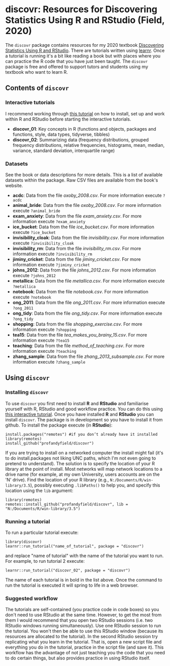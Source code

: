 # discovr: Resources for Discovering Statistics Using R and RStudio (Field, 2020)

The `discovr` package contains resources for my 2020 textbook [Discovering Statistics Using R and RStudio](https://www.discoveringstatistics.com/books/discovering-statistics-using-r/). There are tutorials written using [learnr](https://rstudio.github.io/learnr/). Once a tutorial is running it's a bit like reading a book but with places where you can practice the R code that you have just been taught. The `discovr` package is free and offered to support tutors and students using my textbook who want to learn R.
 
## Contents of `discovr`
### Interactive tutorials

I recommend working through [this tutorial](http://milton-the-cat.rocks/learnr/r/r_getting_started/) on how to install, set up and work within R and RStudio before starting the interactive tutorials.

* **discovr_01**: Key concepts in R (functions and objects, packages and functions, style, data types, tidyverse, tibbles)
* **discovr_02**: Summarizing data (frequency distributions, grouped frequency distributions, relative frequencies, histograms, mean, median, variance, standard deviation, interquartile range)


### Datasets

See the book or data descriptions for more details. This is a list of available datasets within the package. Raw CSV files are available from the book's website.

* **acdc**: Data from the file *oxoby_2008.csv*. For more information execute `?acdc`
* **animal_bride**: Data from the file *oxoby_2008.csv*. For more information execute `?animal_bride`
* **exam_anxiety**: Data from the file *exam_anxiety.csv*. For more information execute `?exam_anxiety`
* **ice_bucket**: Data from the file *ice_bucket.csv*. For more information execute `?ice_bucket`
* **invisibility_cloak**: Data from the file *invisibility.csv*. For more information execute `?invisibility_cloak`
* **invisibility_rm**: Data from the file *invisibility_rm.csv*. For more information execute `?invisibility_rm`
* **jiminy_cricket**: Data from the file *jiminy_cricket.csv*. For more information execute `?jiminy_cricket`
* **johns_2012**: Data from the file *johns_2012.csv*. For more information execute `?johns_2012`
* **metallica**: Data from the file *metallica.csv*. For more information execute `?metallica`
* **notebook**: Data from the file *notebook.csv*. For more information execute `?notebook`
* **ong_2011**: Data from the file *ong_2011.csv*. For more information execute `?ong_2011`
* **ong_tidy**: Data from the file *ong_tidy.csv*. For more information execute `?ong_tidy`
* **shopping**: Data from the file *shopping_exercise.csv*. For more information execute `?shopping`
* **tea15**: Data from the file *tea_makes_you_brainy_15.csv*. For more information execute `?tea15`
* **teaching**: Data from the file *method_of_teaching.csv*. For more information execute `?teaching`
* **zhang_sample**: Data from the file *zhang_2013_subsample.csv*. For more information execute `?zhang_sample`


## Using `discovr`

### Installing `discovr`

To use `discovr` you first need to install **R** and **RStudio** and familiarise yourself with R, RStudio and good workflow practice. You can do this using [this interactive tutorial](http://milton-the-cat.rocks/learnr/r/r_getting_started/). Once you have installed **R** and **RStudio** you can install `discovr`. The package is in development so you have to install it from github. To install the package execute (in **RStudio**):

```{r, eval = FALSE}
install.packages("remotes") #if you don’t already have it installed
library(remotes)
install_github("profandyfield/discovr")
```

If you are trying to install on a networked computer the install might fail (it's to do install.packages not liking UNC paths, which I'm not even going to pretend to understand). The solution is to specify the location of your R library at the point of install. Most networks will map network locations to a drive name (for example, at my own University, users accounts are on the 'N' drive). Find the location of your R library (e.g., `N:/Documents/R/win-library/3.5`), possibly executing `.libPaths()` to help you, and specify this location using the `lib` argument:

```
library(remotes) 
remotes::install_github("profandyfield/discovr", lib = "N:/Documents/R/win-library/3.5")
```
### Running a tutorial

To run a particular tutorial execute:

```{r, eval = FALSE}
library(discovr)
learnr::run_tutorial("name_of_tutorial", package = "discovr")
```

and replace "name of tutorial" with the name of the tutorial you want to run. For example, to run tutorial 2 execute:

```{r, eval = FALSE}
learnr::run_tutorial("discovr_02", package = "discovr")
```

The name of each tutorial is in bold in the list above. Once the command to run the tutorial is executed it will spring to life in a web browser.

### Suggested workflow

The tutorials are self-contained (you practice code in code boxes) so you don't need to use RStudio at the same time. However, to get the most from them I would recommend that you open two RStudio sessions (i.e. two RStudio windows running simultaneously). Use one RStudio session to run the tutorial. You won't then be able to use this RStudio window (because its resources are allocated to the tutorial). In the second RStudio session try replicating what you learn in the tutorial. That is, open a new script file and everything you do in the tutorial, practice in the script file (and save it). This workflow has the advantage of not just teaching you the code that you need to do certain things, but also provides practice in using RStudio itself.
